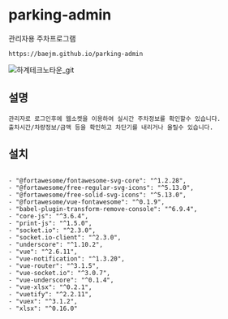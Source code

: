 # parking-admin
관리자용 주차프로그램
```
https://baejm.github.io/parking-admin
```



![하계테크노타운_git](https://user-images.githubusercontent.com/35725338/113267937-d576ec80-9311-11eb-8d19-a9d448f39029.gif)

## 설명 
```
관리자로 로그인후에 웹소켓을 이용하여 실시간 주차정보를 확인할수 있습니다.
출차시간/차량정보/금액 등을 확인하고 차단기를 내리거나 올릴수 있습니다.
```

## 설치
```

- "@fortawesome/fontawesome-svg-core": "^1.2.28",
- "@fortawesome/free-regular-svg-icons": "^5.13.0",
- "@fortawesome/free-solid-svg-icons": "^5.13.0",
- "@fortawesome/vue-fontawesome": "^0.1.9",
- "babel-plugin-transform-remove-console": "^6.9.4",
- "core-js": "^3.6.4",
- "print-js": "^1.5.0",
- "socket.io": "^2.3.0",
- "socket.io-client": "^2.3.0",
- "underscore": "^1.10.2",
- "vue": "^2.6.11",
- "vue-notification": "^1.3.20",
- "vue-router": "^3.1.5",
- "vue-socket.io": "^3.0.7",
- "vue-underscore": "^0.1.4",
- "vue-xlsx": "^0.2.1",
- "vuetify": "^2.2.11",
- "vuex": "^3.1.2",
- "xlsx": "^0.16.0"

```

